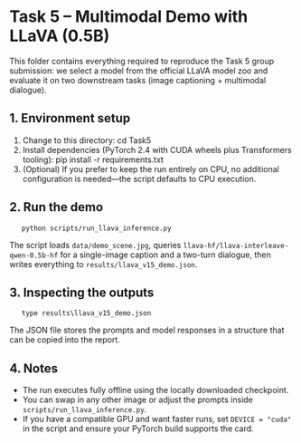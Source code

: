 ﻿# Task 5 – Multimodal Demo with LLaVA (0.5B)

This folder contains everything required to reproduce the Task 5 group submission: we select a model from the official LLaVA model zoo and evaluate it on two downstream tasks (image captioning + multimodal dialogue).

## 1. Environment setup

1. Change to this directory:
       cd Task5
2. Install dependencies (PyTorch 2.4 with CUDA wheels plus Transformers tooling):
       pip install -r requirements.txt
3. (Optional) If you prefer to keep the run entirely on CPU, no additional configuration is needed—the script defaults to CPU execution.

## 2. Run the demo

       python scripts/run_llava_inference.py

The script loads `data/demo_scene.jpg`, queries `llava-hf/llava-interleave-qwen-0.5b-hf` for a single-image caption and a two-turn dialogue, then writes everything to `results/llava_v15_demo.json`.

## 3. Inspecting the outputs

       type results\llava_v15_demo.json

The JSON file stores the prompts and model responses in a structure that can be copied into the report.

## 4. Notes

- The run executes fully offline using the locally downloaded checkpoint.
- You can swap in any other image or adjust the prompts inside `scripts/run_llava_inference.py`.
- If you have a compatible GPU and want faster runs, set `DEVICE = "cuda"` in the script and ensure your PyTorch build supports the card.
